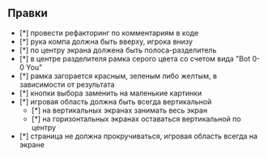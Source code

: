 ## Правки
- [*] провести рефакторинг по комментариям в коде
- [*] рука компа должна быть вверху, игрока внизу
- [*] по центру экрана должена быть полоса-разделитель
- [*] в центре разделителя рамка серого цвета со счетом вида "Bot 0-0 You"
- [*] рамка загорается красным, зеленым либо желтым, в зависимости от результата
- [*] кнопки выбора заменить на маленькие картинки
- [*] игровая область должна быть всегда вертикальной
  - [*] на вертикальных экранах занимать весь экран
  - [*] на горизонтальных экранах оставаться вертикальной по центру
- [*] страница не должна прокручиваться, игровая область всегда на экране
